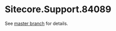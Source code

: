 # Sitecore.Support.84089

See [master branch](https://github.com/sitecoresupport/Sitecore.Support.84089) for details.